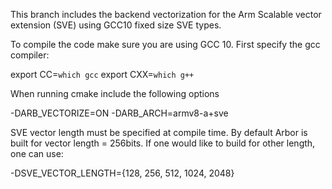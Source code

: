 This branch includes the backend vectorization for the Arm Scalable vector extension (SVE) using GCC10 fixed size SVE types.

To compile the code make sure you are using GCC 10.
First specify the gcc compiler:

export CC=`which gcc`
export CXX=`which g++`

When running cmake include the following options

-DARB_VECTORIZE=ON -DARB_ARCH=armv8-a+sve

SVE vector length must be specified at compile time.
By default Arbor is built for vector length = 256bits.
If one would like to build for other length, one can use:

-DSVE_VECTOR_LENGTH={128, 256, 512, 1024, 2048}

